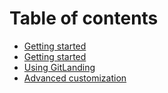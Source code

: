 # Table of contents

* [Getting started](README.md)
* [Getting started](getting-started.md)
* [Using GitLanding](creating-a-page.md)
* [Advanced customization](customization.md)

